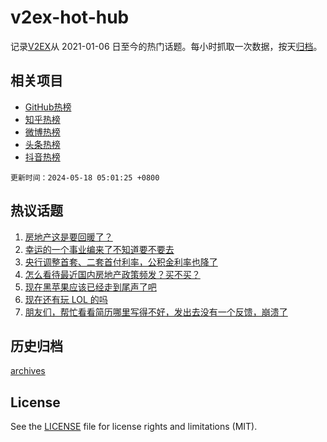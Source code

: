 # v2ex-hot-hub

 记录[V2EX](https://www.v2ex.com/)从 2021-01-06 日至今的热门话题。每小时抓取一次数据，按天[归档](archives)。
 
 ## 相关项目

- [GitHub热榜](https://github.com/it985/github-hot-hub)
- [知乎热榜](https://github.com/it985/zhihu-hot-hub)
- [微博热榜](https://github.com/it985/weibo-hot-hub)
- [头条热榜](https://github.com/it985/toutiao-hot-hub)
- [抖音热榜](https://github.com/it985/douyin-hot-hub)


 `更新时间：2024-05-18 05:01:25 +0800`

## 热议话题

1. [房地产这是要回暖了？](https://www.v2ex.com/t/1041514)
1. [幸运的一个事业编来了不知道要不要去](https://www.v2ex.com/t/1041588)
1. [央行调整首套、二套首付利率，公积金利率也降了](https://www.v2ex.com/t/1041616)
1. [怎么看待最近国内房地产政策频发？买不买？](https://www.v2ex.com/t/1041599)
1. [现在黑苹果应该已经走到尾声了吧](https://www.v2ex.com/t/1041507)
1. [现在还有玩 LOL 的吗](https://www.v2ex.com/t/1041606)
1. [朋友们，帮忙看看简历哪里写得不好，发出去没有一个反馈，崩溃了](https://www.v2ex.com/t/1041493)

## 历史归档

[archives](archives)

## License

See the [LICENSE](LICENSE) file for license rights and limitations (MIT).
